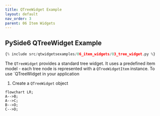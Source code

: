 ```yaml
---
title: QTreeWidget Example
layout: default
nav_order: 3
parent: 06 Item Widgets
---
```


## PySide6 QTreeWidget Example

```python
{% include src/qtwidgetsexamples/06_item_widgets/03_tree_widget.py %}
```

The `QTreeWidget` provides a standard tree widget. It uses a predefined item model - each tree node is represented with a `QTreeWidgetItem` instance. To use `QTreeWidget in your application

1. Create a `QTreeWidget` object

```mermaid
flowchart LR;
A-->B;
A-->C;
B-->D;
C-->D;
```